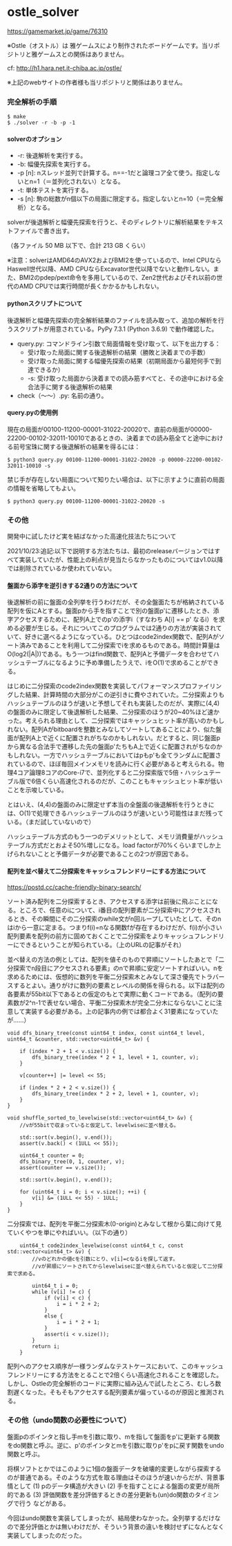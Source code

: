 # ostle_solver

https://gamemarket.jp/game/76310

※Ostle（オストル）は 雅ゲームスにより制作されたボードゲームです。当リポジトリと雅ゲームスとの関係はありません。

cf:
http://h1.hara.net.it-chiba.ac.jp/ostle/

※上記のwebサイトの作者様も当リポジトリと関係はありません。

### 完全解析の手順

```Shell
$ make
$ ./solver -r -b -p -1
```

#### solverのオプション
- -r: 後退解析を実行する。
- -b: 幅優先探索を実行する。
- -p [n]: nスレッド並列で計算する。n==-1だと論理コア全て使う。指定しないとn=1（＝並列化されない）となる。
- -t: 単体テストを実行する。
- -s [n]: 駒の総数がn個以下の局面に限定する。指定しないとn=10（＝完全解析）となる。

solverが後退解析と幅優先探索を行うと、そのディレクトリに解析結果をテキストファイルで書き出す。

（各ファイル 50 MB 以下で、合計 213 GB くらい）

※注意：solverはAMD64のAVX2およびBMI2を使っているので、Intel CPUならHaswell世代以降、AMD CPUならExcavator世代以降でないと動作しない。また、BMI2のpdep/pext命令を多用しているので、Zen2世代およびそれ以前の世代のAMD CPUでは実行時間が長くかかるかもしれない。

#### pythonスクリプトについて

後退解析と幅優先探索の完全解析結果のファイルを読み取って、追加の解析を行うスクリプトが用意されている。PyPy 7.3.1 (Python 3.6.9) で動作確認した。

- query.py: コマンドライン引数で局面情報を受け取って、以下を出力する：
  - 受け取った局面に関する後退解析の結果（勝敗と決着までの手数）
  - 受け取った局面に関する幅優先探索の結果（初期局面から最短何手で到達できるか）
  - -s: 受け取った局面から決着までの読み筋すべてと、その途中における全合法手に関する後退解析の結果
- check（～～）.py: 名前の通り。

#### query.pyの使用例

現在の局面が00100-11200-00001-31022-20020で、直前の局面が00000-22200-00102-32011-10010であるときの、決着までの読み筋全てと途中における前号宝珠に関する後退解析の結果を得るには：

```Shell
$ python3 query.py 00100-11200-00001-31022-20020 -p 00000-22200-00102-32011-10010 -s
```

禁じ手が存在しない局面について知りたい場合は、以下に示すように直前の局面の情報を省略してもよい。

```Shell
$ python3 query.py 00100-11200-00001-31022-20020 -s
```

### その他

開発中に試したけど実を結ばなかった高速化技法たちについて

2021/10/23:追記:以下で説明する方法たちは、最初のreleaseバージョンではすべて実装していたが、性能上の利点が見当たらなかったものについてはv1.0以降では削除されているか使われていない。

#### 盤面から添字を逆引きする2通りの方法について

後退解析の前に盤面の全列挙を行うわけだが、その全盤面たちが格納されている配列を仮にAとする。盤面pから手を指すことで別の盤面p'に遷移したとき、添字アクセスするために、配列A上でのp'の添字i（すなわち A[i] == p' なるi）を求める必要が生じる。それについてこのプログラムでは2通りの方法が実装されていて、好きに選べるようになっている。ひとつはcode2index関数で、配列Aがソート済みであることを利用して二分探索でiを求めるものである。時間計算量はO(log2(|A|))である。もう一つはfind関数で、配列Aと予備データを合わせてハッシュテーブルになるように予め準備したうえで、iをO(1)で求めることができる。

はじめに二分探索のcode2index関数を実装してパフォーマンスプロファイリングした結果、計算時間の大部分がこの逆引きに費やされていた。二分探索よりもハッシュテーブルのほうが速いと予想してそれも実装したのだが、実際に(4,4)の盤面のみに限定して後退解析した結果、二分探索のほうが20~40%ほど速かった。考えられる理由として、二分探索ではキャッシュヒット率が高いのかもしれない。配列Aがbitboardを整数とみなしてソートしてあることにより、似た盤面が配列A上で近くに配置されがちなのかもしれない。だとすると、同じ盤面pから異なる合法手で遷移した先の盤面p'たちもA上で近くに配置されがちなのかもしれない。一方でハッシュテーブルにおいてはpもp'も全てランダムに配置されているので、ほぼ毎回メインメモリを読みに行く必要があると考えられる。物理4コア論理8コアのCore-i7で、並列化すると二分探索版で5倍・ハッシュテーブル版で6倍くらい高速化されるのだが、このこともキャッシュヒット率が低いことを示唆している。

とはいえ、(4,4)の盤面のみに限定せず本当の全盤面の後退解析を行うときには、O(1)で処理できるハッシュテーブルのほうが速いという可能性はまだ残っている。（まだ試していないので）

ハッシュテーブル方式のもう一つのデメリットとして、メモリ消費量がハッシュテーブル方式だとおよそ50%増しになる。load factorが70%くらいまでしか上げられないことと予備データが必要であることの2つが原因である。

#### 配列を並べ替えて二分探索をキャッシュフレンドリーにする方法について

https://postd.cc/cache-friendly-binary-search/

ソート済み配列を二分探索するとき、アクセスする添字は前後に飛ぶことになる。ところで、任意のiについて、i番目の配列要素が二分探索中にアクセスされるとき、その瞬間にその二分探索のwhile文がn回ループしていたとして、そのnはiから一意に定まる。つまりf(i)=nなる関数fが存在するわけだが、f(i)が小さい配列要素を配列の前方に固めておくことで二分探索をよりキャッシュフレンドリーにできるということが知られている。（上のURLの記事がそれ）

並べ替えの方法の例としては、配列を値そのもので昇順にソートしたあとで「二分探索でn段目にアクセスされる要素」のnで昇順に安定ソートすればいい。nを求めるためには、仮想的に数列を平衡二分探索木とみなして深さ優先でトラバースするとよい。通りがけに数列の要素とレベルの関係を得られる。以下は配列の各要素が55bit以下であるとの仮定のもとで実際に動くコードである。（配列の要素数が2^n-1で表せない場合、平衡二分探索木が完全二分木にならないことに注意して実装する必要がある。上の記事内の例では都合よく31要素になっていたが……）

```
void dfs_binary_tree(const uint64_t index, const uint64_t level, uint64_t &counter, std::vector<uint64_t> &v) {

	if (index * 2 + 1 < v.size()) {
		dfs_binary_tree(index * 2 + 1, level + 1, counter, v);
	}

	v[counter++] |= level << 55;

	if (index * 2 + 2 < v.size()) {
		dfs_binary_tree(index * 2 + 2, level + 1, counter, v);
	}
}

void shuffle_sorted_to_levelwise(std::vector<uint64_t> &v) {
	//vが55bitで収まっていると仮定して、levelwiseに並べ替える。

	std::sort(v.begin(), v.end());
	assert(v.back() < (1ULL << 55));

	uint64_t counter = 0;
	dfs_binary_tree(0, 1, counter, v);
	assert(counter == v.size());

	std::sort(v.begin(), v.end());

	for (uint64_t i = 0; i < v.size(); ++i) {
		v[i] &= (1ULL << 55) - 1ULL;
	}
}
```

二分探索では、配列を平衡二分探索木(0-origin)とみなして根から葉に向けて見ていくやつを単にやればいい。（以下の通り）

```
	uint64_t code2index_levelwise(const uint64_t c, const std::vector<uint64_t> &v) {
		//vのどれかの値cを引数にとり、v[i]=cなるiを探して返す。
		//vが昇順にソートされてからlevelwiseに並べ替えられていると仮定して二分探索で求める。

		uint64_t i = 0;
		while (v[i] != c) {
			if (v[i] < c) {
				i = i * 2 + 2;
			}
			else {
				i = i * 2 + 1;
			}
			assert(i < v.size());
		}
		return i;
	}
```

配列へのアクセス順序が一様ランダムなテストケースにおいて、このキャッシュフレンドリーにする方法をとることで2倍くらい高速化されることを確認した。しかし、Ostleの完全解析のコードに実際に組み込んで試したところ、むしろ数割遅くなった。そもそもアクセスする配列要素が偏っているのが原因と推測される。

### その他（undo関数の必要性について）

盤面pのポインタと指し手mを引数に取り、mを指して盤面をp'に更新する関数をdo関数と呼ぶ。逆に、p'のポインタとmを引数に取りp'をpに戻す関数をundo関数と呼ぶ。

将棋ソフトとかではこのように1個の盤面データを破壊的変更しながら探索するのが普通である。そのような方式を取る理由はそのほうが速いからだが、背景事情として (1) pのデータ構造が大きい (2) 手を指すことによる盤面の変更が局所的である (3) 評価関数を差分評価するときの差分更新も(un)do関数のタイミングで行う などがある。

今回はundo関数を実装してしまったが、結局使わなかった。全列挙するだけなので差分評価とかは無いわけだが、そういう背景の違いを検討せずになんとなく実装してしまったのだった。
